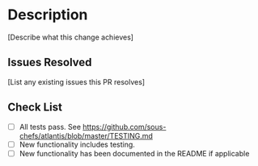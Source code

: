 # Description

[Describe what this change achieves]

## Issues Resolved

[List any existing issues this PR resolves]

## Check List

- [ ] All tests pass. See https://github.com/sous-chefs/atlantis/blob/master/TESTING.md
- [ ] New functionality includes testing.
- [ ] New functionality has been documented in the README if applicable
